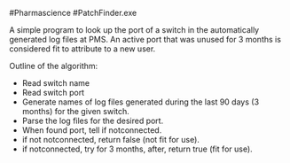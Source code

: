 #Pharmascience
#PatchFinder.exe

A simple program to look up the port of a switch in the automatically generated log files at PMS.
An active port that was unused for 3 months is considered fit to attribute to a new user.

Outline of the algorithm:
- Read switch name
- Read switch port
- Generate names of log files generated during the last 90 days (3 months) for the given switch.
- Parse the log files for the desired port.
- When found port, tell if notconnected.
- if not notconnected, return false (not fit for use).
- if notconnected, try for 3 months, after, return true (fit for use).
